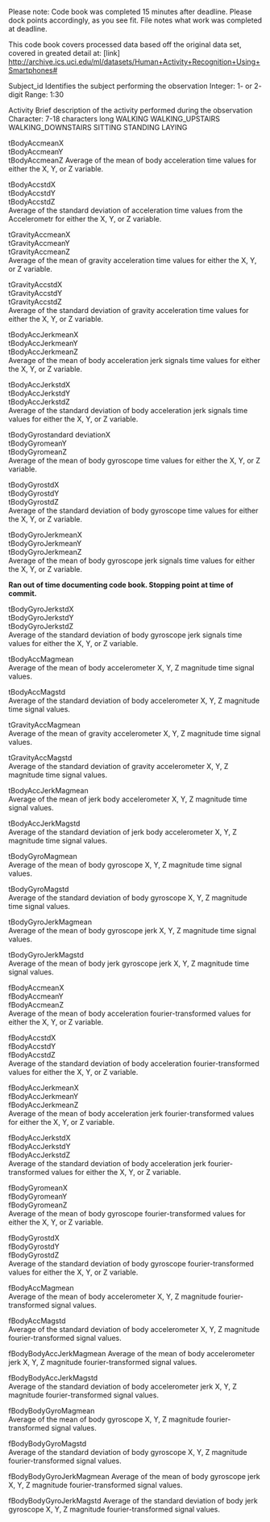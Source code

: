 Please note: Code book was completed 15 minutes after deadline. Please dock points accordingly, as you see fit. File notes what work was completed at deadline.

This code book covers processed data based off the original data set, covered in greated detail at:
[link] http://archive.ics.uci.edu/ml/datasets/Human+Activity+Recognition+Using+Smartphones#

Subject_id 
    Identifies the subject performing the observation
    Integer: 1- or 2- digit
    Range: 1:30
    
Activity
    Brief description of the activity performed during the observation
    Character: 7-18 characters long
    WALKING
    WALKING_UPSTAIRS
    WALKING_DOWNSTAIRS
    SITTING
    STANDING
    LAYING

tBodyAccmeanX           
tBodyAccmeanY            
tBodyAccmeanZ
    Average of the mean of body acceleration time values for either the X, Y, or Z variable. 

tBodyAccstdX            
tBodyAccstdY             
tBodyAccstdZ             
    Average of the standard deviation of acceleration time values from the Accelerometr for either the X, Y, or Z variable. 

tGravityAccmeanX        
tGravityAccmeanY         
tGravityAccmeanZ         
    Average of the mean of gravity acceleration time values for either the X, Y, or Z variable. 

tGravityAccstdX         
tGravityAccstdY          
tGravityAccstdZ         
    Average of the standard deviation of gravity acceleration time values for either the X, Y, or Z variable. 

tBodyAccJerkmeanX       
tBodyAccJerkmeanY        
tBodyAccJerkmeanZ        
    Average of the mean of body acceleration jerk signals time values for either the X, Y, or Z variable. 

tBodyAccJerkstdX        
tBodyAccJerkstdY         
tBodyAccJerkstdZ         
    Average of the standard deviation of body acceleration jerk signals time values for either the X, Y, or Z variable. 

tBodyGyrostandard deviationX          
tBodyGyromeanY           
tBodyGyromeanZ           
    Average of the mean of body gyroscope time values for either the X, Y, or Z variable. 

tBodyGyrostdX           
tBodyGyrostdY            
tBodyGyrostdZ            
    Average of the standard deviation of body gyroscope time values for either the X, Y, or Z variable. 

tBodyGyroJerkmeanX      
tBodyGyroJerkmeanY       
tBodyGyroJerkmeanZ       
    Average of the mean of body gyroscope jerk signals time values for either the X, Y, or Z variable. 

**Ran out of time documenting code book. Stopping point at time of commit.**

tBodyGyroJerkstdX       
tBodyGyroJerkstdY        
tBodyGyroJerkstdZ        
    Average of the standard deviation of body gyroscope jerk signals time values for either the X, Y, or Z variable. 

tBodyAccMagmean         
    Average of the mean of body accelerometer X, Y, Z magnitude time signal values.

tBodyAccMagstd           
    Average of the standard deviation of body accelerometer X, Y, Z magnitude time signal values.

tGravityAccMagmean       
    Average of the mean of gravity accelerometer X, Y, Z magnitude time signal values.
    
tGravityAccMagstd       
    Average of the standard deviation of gravity accelerometer X, Y, Z magnitude time signal values.

tBodyAccJerkMagmean      
    Average of the mean of jerk body accelerometer X, Y, Z magnitude time signal values.

tBodyAccJerkMagstd       
    Average of the standard deviation of jerk body accelerometer X, Y, Z magnitude time signal values.

tBodyGyroMagmean        
    Average of the mean of body gyroscope X, Y, Z magnitude time signal values.

tBodyGyroMagstd          
    Average of the standard deviation of body gyroscope X, Y, Z magnitude time signal values.

tBodyGyroJerkMagmean     
    Average of the mean of body gyroscope jerk X, Y, Z magnitude time signal values.

tBodyGyroJerkMagstd     
    Average of the mean of body jerk gyroscope jerk X, Y, Z magnitude time signal values.

fBodyAccmeanX            
fBodyAccmeanY            
fBodyAccmeanZ           
    Average of the mean of body acceleration fourier-transformed values for either the X, Y, or Z variable. 
    
fBodyAccstdX             
fBodyAccstdY             
fBodyAccstdZ            
    Average of the standard deviation of body acceleration fourier-transformed values for either the X, Y, or Z variable. 

fBodyAccJerkmeanX        
fBodyAccJerkmeanY        
fBodyAccJerkmeanZ       
    Average of the mean of body acceleration jerk fourier-transformed values for either the X, Y, or Z variable. 

fBodyAccJerkstdX         
fBodyAccJerkstdY         
fBodyAccJerkstdZ        
    Average of the standard deviation of body acceleration jerk fourier-transformed values for either the X, Y, or Z variable. 

fBodyGyromeanX           
fBodyGyromeanY           
fBodyGyromeanZ          
    Average of the mean of body gyroscope fourier-transformed values for either the X, Y, or Z variable. 

fBodyGyrostdX            
fBodyGyrostdY            
fBodyGyrostdZ           
    Average of the standard deviation of body gyroscope fourier-transformed values for either the X, Y, or Z variable. 

fBodyAccMagmean          
    Average of the mean of body accelerometer X, Y, Z magnitude fourier-transformed signal values.

fBodyAccMagstd           
    Average of the standard deviation of body accelerometer X, Y, Z magnitude fourier-transformed signal values.

fBodyBodyAccJerkMagmean 
    Average of the mean of body accelerometer jerk X, Y, Z magnitude fourier-transformed signal values.

fBodyBodyAccJerkMagstd   
    Average of the standard deviation of body accelerometer jerk X, Y, Z magnitude fourier-transformed signal values.

fBodyBodyGyroMagmean     
    Average of the mean of body gyroscope X, Y, Z magnitude fourier-transformed signal values.

fBodyBodyGyroMagstd     
    Average of the standard deviation of body gyroscope X, Y, Z magnitude fourier-transformed signal values.

fBodyBodyGyroJerkMagmean 
    Average of the mean of body gyroscope jerk X, Y, Z magnitude fourier-transformed signal values.

fBodyBodyGyroJerkMagstd 
    Average of the standard deviation of body jerk gyroscope X, Y, Z magnitude fourier-transformed signal values.
